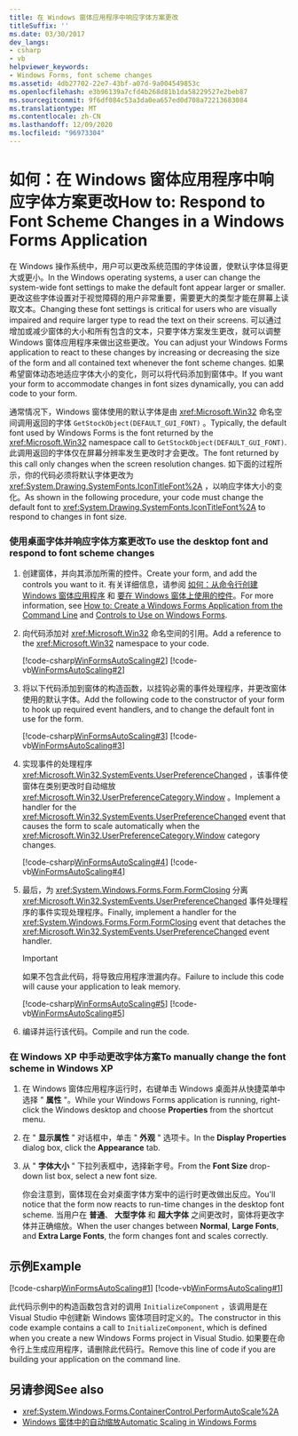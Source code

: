 ```yaml
---
title: 在 Windows 窗体应用程序中响应字体方案更改
titleSuffix: ''
ms.date: 03/30/2017
dev_langs:
- csharp
- vb
helpviewer_keywords:
- Windows Forms, font scheme changes
ms.assetid: 4db27702-22e7-43bf-a07d-9a004549853c
ms.openlocfilehash: e3b96139a7cfd4b268d81b1da58229527e2beb87
ms.sourcegitcommit: 9f6df084c53a3da0ea657ed0d708a72213683084
ms.translationtype: MT
ms.contentlocale: zh-CN
ms.lasthandoff: 12/09/2020
ms.locfileid: "96973304"
---
```

# <a name="how-to-respond-to-font-scheme-changes-in-a-windows-forms-application"></a><span data-ttu-id="e43e0-102">如何：在 Windows 窗体应用程序中响应字体方案更改</span><span class="sxs-lookup"><span data-stu-id="e43e0-102">How to: Respond to Font Scheme Changes in a Windows Forms Application</span></span>
<span data-ttu-id="e43e0-103">在 Windows 操作系统中，用户可以更改系统范围的字体设置，使默认字体显得更大或更小。</span><span class="sxs-lookup"><span data-stu-id="e43e0-103">In the Windows operating systems, a user can change the system-wide font settings to make the default font appear larger or smaller.</span></span> <span data-ttu-id="e43e0-104">更改这些字体设置对于视觉障碍的用户非常重要，需要更大的类型才能在屏幕上读取文本。</span><span class="sxs-lookup"><span data-stu-id="e43e0-104">Changing these font settings is critical for users who are visually impaired and require larger type to read the text on their screens.</span></span> <span data-ttu-id="e43e0-105">可以通过增加或减少窗体的大小和所有包含的文本，只要字体方案发生更改，就可以调整 Windows 窗体应用程序来做出这些更改。</span><span class="sxs-lookup"><span data-stu-id="e43e0-105">You can adjust your Windows Forms application to react to these changes by increasing or decreasing the size of the form and all contained text whenever the font scheme changes.</span></span> <span data-ttu-id="e43e0-106">如果希望窗体动态地适应字体大小的变化，则可以将代码添加到窗体中。</span><span class="sxs-lookup"><span data-stu-id="e43e0-106">If you want your form to accommodate changes in font sizes dynamically, you can add code to your form.</span></span>  
  
 <span data-ttu-id="e43e0-107">通常情况下，Windows 窗体使用的默认字体是由 <xref:Microsoft.Win32> 命名空间调用返回的字体 `GetStockObject(DEFAULT_GUI_FONT)` 。</span><span class="sxs-lookup"><span data-stu-id="e43e0-107">Typically, the default font used by Windows Forms is the font returned by the <xref:Microsoft.Win32> namespace call to `GetStockObject(DEFAULT_GUI_FONT)`.</span></span> <span data-ttu-id="e43e0-108">此调用返回的字体仅在屏幕分辨率发生更改时才会更改。</span><span class="sxs-lookup"><span data-stu-id="e43e0-108">The font returned by this call only changes when the screen resolution changes.</span></span> <span data-ttu-id="e43e0-109">如下面的过程所示，你的代码必须将默认字体更改为 <xref:System.Drawing.SystemFonts.IconTitleFont%2A> ，以响应字体大小的变化。</span><span class="sxs-lookup"><span data-stu-id="e43e0-109">As shown in the following procedure, your code must change the default font to <xref:System.Drawing.SystemFonts.IconTitleFont%2A> to respond to changes in font size.</span></span>  
  
### <a name="to-use-the-desktop-font-and-respond-to-font-scheme-changes"></a><span data-ttu-id="e43e0-110">使用桌面字体并响应字体方案更改</span><span class="sxs-lookup"><span data-stu-id="e43e0-110">To use the desktop font and respond to font scheme changes</span></span>  
  
1. <span data-ttu-id="e43e0-111">创建窗体，并向其添加所需的控件。</span><span class="sxs-lookup"><span data-stu-id="e43e0-111">Create your form, and add the controls you want to it.</span></span> <span data-ttu-id="e43e0-112">有关详细信息，请参阅 [如何：从命令行创建 Windows 窗体应用程序](how-to-create-a-windows-forms-application-from-the-command-line.md) 和 [要在 Windows 窗体上使用的控件](./controls/controls-to-use-on-windows-forms.md)。</span><span class="sxs-lookup"><span data-stu-id="e43e0-112">For more information, see [How to: Create a Windows Forms Application from the Command Line](how-to-create-a-windows-forms-application-from-the-command-line.md) and [Controls to Use on Windows Forms](./controls/controls-to-use-on-windows-forms.md).</span></span>  
  
2. <span data-ttu-id="e43e0-113">向代码添加对 <xref:Microsoft.Win32> 命名空间的引用。</span><span class="sxs-lookup"><span data-stu-id="e43e0-113">Add a reference to the <xref:Microsoft.Win32> namespace to your code.</span></span>  
  
     [!code-csharp[WinFormsAutoScaling#2](~/samples/snippets/csharp/VS_Snippets_Winforms/WinFormsAutoScaling/CS/Form1.cs#2)]
     [!code-vb[WinFormsAutoScaling#2](~/samples/snippets/visualbasic/VS_Snippets_Winforms/WinFormsAutoScaling/VB/Form1.vb#2)]  
  
3. <span data-ttu-id="e43e0-114">将以下代码添加到窗体的构造函数，以挂钩必需的事件处理程序，并更改窗体使用的默认字体。</span><span class="sxs-lookup"><span data-stu-id="e43e0-114">Add the following code to the constructor of your form to hook up required event handlers, and to change the default font in use for the form.</span></span>  
  
     [!code-csharp[WinFormsAutoScaling#3](~/samples/snippets/csharp/VS_Snippets_Winforms/WinFormsAutoScaling/CS/Form1.cs#3)]
     [!code-vb[WinFormsAutoScaling#3](~/samples/snippets/visualbasic/VS_Snippets_Winforms/WinFormsAutoScaling/VB/Form1.vb#3)]  
  
4. <span data-ttu-id="e43e0-115">实现事件的处理程序 <xref:Microsoft.Win32.SystemEvents.UserPreferenceChanged> ，该事件使窗体在类别更改时自动缩放 <xref:Microsoft.Win32.UserPreferenceCategory.Window> 。</span><span class="sxs-lookup"><span data-stu-id="e43e0-115">Implement a handler for the <xref:Microsoft.Win32.SystemEvents.UserPreferenceChanged> event that causes the form to scale automatically when the <xref:Microsoft.Win32.UserPreferenceCategory.Window> category changes.</span></span>  
  
     [!code-csharp[WinFormsAutoScaling#4](~/samples/snippets/csharp/VS_Snippets_Winforms/WinFormsAutoScaling/CS/Form1.cs#4)]
     [!code-vb[WinFormsAutoScaling#4](~/samples/snippets/visualbasic/VS_Snippets_Winforms/WinFormsAutoScaling/VB/Form1.vb#4)]  
  
5. <span data-ttu-id="e43e0-116">最后，为 <xref:System.Windows.Forms.Form.FormClosing> 分离 <xref:Microsoft.Win32.SystemEvents.UserPreferenceChanged> 事件处理程序的事件实现处理程序。</span><span class="sxs-lookup"><span data-stu-id="e43e0-116">Finally, implement a handler for the <xref:System.Windows.Forms.Form.FormClosing> event that detaches the <xref:Microsoft.Win32.SystemEvents.UserPreferenceChanged> event handler.</span></span>  
  
     > [!IMPORTANT]
     > <span data-ttu-id="e43e0-117">如果不包含此代码，将导致应用程序泄漏内存。</span><span class="sxs-lookup"><span data-stu-id="e43e0-117">Failure to include this code will cause your application to leak memory.</span></span>  
  
     [!code-csharp[WinFormsAutoScaling#5](~/samples/snippets/csharp/VS_Snippets_Winforms/WinFormsAutoScaling/CS/Form1.cs#5)]
     [!code-vb[WinFormsAutoScaling#5](~/samples/snippets/visualbasic/VS_Snippets_Winforms/WinFormsAutoScaling/VB/Form1.vb#5)]  
  
6. <span data-ttu-id="e43e0-118">编译并运行该代码。</span><span class="sxs-lookup"><span data-stu-id="e43e0-118">Compile and run the code.</span></span>  
  
### <a name="to-manually-change-the-font-scheme-in-windows-xp"></a><span data-ttu-id="e43e0-119">在 Windows XP 中手动更改字体方案</span><span class="sxs-lookup"><span data-stu-id="e43e0-119">To manually change the font scheme in Windows XP</span></span>  
  
1. <span data-ttu-id="e43e0-120">在 Windows 窗体应用程序运行时，右键单击 Windows 桌面并从快捷菜单中选择 " **属性** "。</span><span class="sxs-lookup"><span data-stu-id="e43e0-120">While your Windows Forms application is running, right-click the Windows desktop and choose **Properties** from the shortcut menu.</span></span>  
  
2. <span data-ttu-id="e43e0-121">在 " **显示属性** " 对话框中，单击 " **外观** " 选项卡。</span><span class="sxs-lookup"><span data-stu-id="e43e0-121">In the **Display Properties** dialog box, click the **Appearance** tab.</span></span>  
  
3. <span data-ttu-id="e43e0-122">从 " **字体大小** " 下拉列表框中，选择新字号。</span><span class="sxs-lookup"><span data-stu-id="e43e0-122">From the **Font Size** drop-down list box, select a new font size.</span></span>  
  
     <span data-ttu-id="e43e0-123">你会注意到，窗体现在会对桌面字体方案中的运行时更改做出反应。</span><span class="sxs-lookup"><span data-stu-id="e43e0-123">You'll notice that the form now reacts to run-time changes in the desktop font scheme.</span></span> <span data-ttu-id="e43e0-124">当用户在 **普通**、 **大型字体** 和 **超大字体** 之间更改时，窗体将更改字体并正确缩放。</span><span class="sxs-lookup"><span data-stu-id="e43e0-124">When the user changes between **Normal**, **Large Fonts**, and **Extra Large Fonts**, the form changes font and scales correctly.</span></span>  
  
## <a name="example"></a><span data-ttu-id="e43e0-125">示例</span><span class="sxs-lookup"><span data-stu-id="e43e0-125">Example</span></span>  
 [!code-csharp[WinFormsAutoScaling#1](~/samples/snippets/csharp/VS_Snippets_Winforms/WinFormsAutoScaling/CS/Form1.cs#1)]
 [!code-vb[WinFormsAutoScaling#1](~/samples/snippets/visualbasic/VS_Snippets_Winforms/WinFormsAutoScaling/VB/Form1.vb#1)]  
  
 <span data-ttu-id="e43e0-126">此代码示例中的构造函数包含对的调用 `InitializeComponent` ，该调用是在 Visual Studio 中创建新 Windows 窗体项目时定义的。</span><span class="sxs-lookup"><span data-stu-id="e43e0-126">The constructor in this code example contains a call to `InitializeComponent`, which is defined when you create a new Windows Forms project in Visual Studio.</span></span> <span data-ttu-id="e43e0-127">如果要在命令行上生成应用程序，请删除此代码行。</span><span class="sxs-lookup"><span data-stu-id="e43e0-127">Remove this line of code if you are building your application on the command line.</span></span>  
  
## <a name="see-also"></a><span data-ttu-id="e43e0-128">另请参阅</span><span class="sxs-lookup"><span data-stu-id="e43e0-128">See also</span></span>

- <xref:System.Windows.Forms.ContainerControl.PerformAutoScale%2A>
- [<span data-ttu-id="e43e0-129">Windows 窗体中的自动缩放</span><span class="sxs-lookup"><span data-stu-id="e43e0-129">Automatic Scaling in Windows Forms</span></span>](automatic-scaling-in-windows-forms.md)

